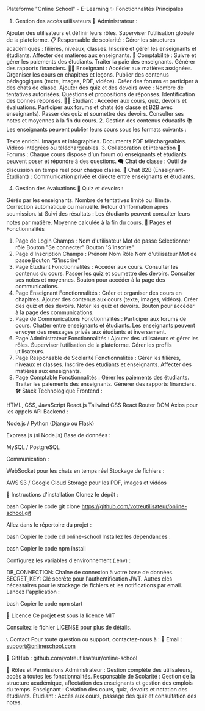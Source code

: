 Plateforme "Online School" - E-Learning
✨ Fonctionnalités Principales
1. Gestion des accès utilisateurs
🔑 Administrateur :

Ajouter des utilisateurs et définir leurs rôles.
Superviser l’utilisation globale de la plateforme.
📋 Responsable de scolarité :
Gérer les structures académiques : filières, niveaux, classes.
Inscrire et gérer les enseignants et étudiants.
Affecter des matières aux enseignants.
💼 Comptabilité :
Suivre et gérer les paiements des étudiants.
Traiter la paie des enseignants.
Générer des rapports financiers.
👨‍🏫 Enseignant :
Accéder aux matières assignées.
Organiser les cours en chapitres et leçons.
Publier des contenus pédagogiques (texte, images, PDF, vidéos).
Créer des forums et participer à des chats de classe.
Ajouter des quiz et des devoirs avec :
Nombre de tentatives autorisées.
Questions et propositions de réponses.
Identification des bonnes réponses.
👩‍🎓 Étudiant :
Accéder aux cours, quiz, devoirs et évaluations.
Participer aux forums et chats (de classe et B2B avec enseignants).
Passer des quiz et soumettre des devoirs.
Consulter ses notes et moyennes à la fin du cours.
2. Gestion des contenus éducatifs
📚 Les enseignants peuvent publier leurs cours sous les formats suivants :

Texte enrichi.
Images et infographies.
Documents PDF téléchargeables.
Vidéos intégrées ou téléchargeables.
3. Collaboration et interaction
💬 Forums : Chaque cours dispose d'un forum où enseignants et étudiants peuvent poser et répondre à des questions.
🗨️ Chat de classe : Outil de discussion en temps réel pour chaque classe.
💌 Chat B2B (Enseignant-Étudiant) : Communication privée et directe entre enseignants et étudiants.

4. Gestion des évaluations
📝 Quiz et devoirs :

Gérés par les enseignants.
Nombre de tentatives limité ou illimité.
Correction automatique ou manuelle.
Retour d'information après soumission.
📊 Suivi des résultats :
Les étudiants peuvent consulter leurs notes par matière.
Moyenne calculée à la fin du cours.
📁 Pages et Fonctionnalités
1. Page de Login
Champs :
Nom d'utilisateur
Mot de passe
Sélectionner rôle
Bouton "Se connecter"
Bouton "S'inscrire"
2. Page d'Inscription
Champs :
Prénom
Nom
Rôle
Nom d'utilisateur
Mot de passe
Bouton "S'inscrire"
3. Page Étudiant
Fonctionnalités :
Accéder aux cours.
Consulter les contenus du cours.
Passer les quiz et soumettre des devoirs.
Consulter ses notes et moyennes.
Bouton pour accéder à la page des communications.
4. Page Enseignant
Fonctionnalités :
Créer et organiser des cours en chapitres.
Ajouter des contenus aux cours (texte, images, vidéos).
Créer des quiz et des devoirs.
Noter les quiz et devoirs.
Bouton pour accéder à la page des communications.
5. Page de Communications
Fonctionnalités :
Participer aux forums de cours.
Chatter entre enseignants et étudiants.
Les enseignants peuvent envoyer des messages privés aux étudiants et inversement.
6. Page Administrateur
Fonctionnalités :
Ajouter des utilisateurs et gérer les rôles.
Superviser l’utilisation de la plateforme.
Gérer les profils utilisateurs.
7. Page Responsable de Scolarité
Fonctionnalités :
Gérer les filières, niveaux et classes.
Inscrire des étudiants et enseignants.
Affecter des matières aux enseignants.
8. Page Comptable
Fonctionnalités :
Gérer les paiements des étudiants.
Traiter les paiements des enseignants.
Générer des rapports financiers.
🛠 Stack Technologique
Frontend :

HTML, CSS, JavaScript
React.js
Tailwind CSS
React Router DOM
Axios pour les appels API
Backend :

Node.js / Python (Django ou Flask)

Express.js (si Node.js)
Base de données :

MySQL / PostgreSQL

Communication :

WebSocket pour les chats en temps réel
Stockage de fichiers :

AWS S3 / Google Cloud Storage pour les PDF, images et vidéos

🚀 Instructions d'installation
Clonez le dépôt :

bash
Copier le code
git clone https://github.com/votreutilisateur/online-school.git

Allez dans le répertoire du projet :

bash
Copier le code
cd online-school
Installez les dépendances :

bash
Copier le code
npm install

Configurez les variables d'environnement (.env) :

DB_CONNECTION: Chaîne de connexion à votre base de données.
SECRET_KEY: Clé secrète pour l'authentification JWT.
Autres clés nécessaires pour le stockage de fichiers et les notifications par email.
Lancez l'application :

bash
Copier le code
npm start

📄 Licence
Ce projet est sous la licence MIT

Consultez le fichier LICENSE pour plus de détails.

📞 Contact
Pour toute question ou support, contactez-nous à :
📧 Email : support@onlineschool.com

🔗 GitHub : github.com/votreutilisateur/online-school

🔐 Rôles et Permissions
Administrateur : Gestion complète des utilisateurs, accès à toutes les fonctionnalités.
Responsable de Scolarité : Gestion de la structure académique, affectation des enseignants et gestion des emplois du temps.
Enseignant : Création des cours, quiz, devoirs et notation des étudiants.
Étudiant : Accès aux cours, passage des quiz et consultation des notes.
